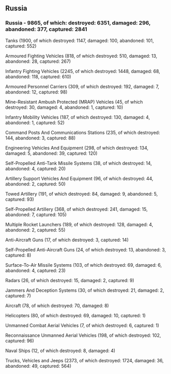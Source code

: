 
 
 ## Russia
 
 ### Russia - 9865, of which: destroyed: 6351, damaged: 296, abandoned: 377, captured: 2841

 

 

 Tanks (1900, of which destroyed: 1147, damaged: 100, abandoned: 101, captured: 552)

 Armoured Fighting Vehicles (818, of which destroyed: 510, damaged: 13, abandoned: 28, captured: 267)

 Infantry Fighting Vehicles (2245, of which destroyed: 1448, damaged: 68, abandoned: 118, captured: 610)

 Armoured Personnel Carriers (309, of which destroyed: 192, damaged: 7, abandoned: 12, captured: 98)

 Mine-Resistant Ambush Protected (MRAP) Vehicles (45, of which destroyed: 30, damaged: 4, abandoned: 1, captured: 10)

 Infantry Mobility Vehicles (187, of which destroyed: 130, damaged: 4, abandoned: 1, captured: 52)

 Command Posts And Communications Stations (235, of which destroyed: 144, abandoned: 3, captured: 88)

 Engineering Vehicles And Equipment (298, of which destroyed: 134, damaged: 5, abandoned: 39, captured: 120)

 Self-Propelled Anti-Tank Missile Systems (38, of which destroyed: 14, abandoned: 4, captured: 20)

 Artillery Support Vehicles And Equipment (96, of which destroyed: 44, abandoned: 2, captured: 50)

 Towed Artillery (191, of which destroyed: 84, damaged: 9, abandoned: 5, captured: 93)

 Self-Propelled Artillery (368, of which destroyed: 241, damaged: 15, abandoned: 7, captured: 105)

 Multiple Rocket Launchers (189, of which destroyed: 128, damaged: 4, abandoned: 2, captured: 55)

 Anti-Aircraft Guns (17, of which destroyed: 3, captured: 14)

 Self-Propelled Anti-Aircraft Guns (24, of which destroyed: 13, abandoned: 3, captured: 8)

 Surface-To-Air Missile Systems (103, of which destroyed: 69, damaged: 6, abandoned: 4, captured: 23)

 Radars (26, of which destroyed: 15, damaged: 2, captured: 9)

 Jammers And Deception Systems (30, of which destroyed: 21, damaged: 2, captured: 7)

 Aircraft (78, of which destroyed: 70, damaged: 8)

 Helicopters (80, of which destroyed: 69, damaged: 10, captured: 1)

 Unmanned Combat Aerial Vehicles (7, of which destroyed: 6, captured: 1)

 Reconnaissance Unmanned Aerial Vehicles (198, of which destroyed: 102, captured: 96)

 Naval Ships (12, of which destroyed: 8, damaged: 4)

 Trucks, Vehicles and Jeeps (2373, of which destroyed: 1724, damaged: 36, abandoned: 49, captured: 564)


